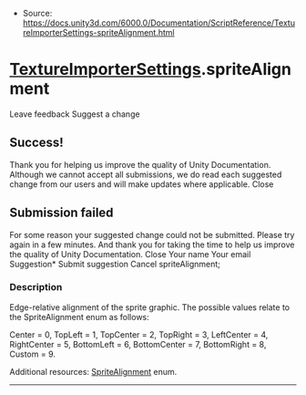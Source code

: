 * Source: https://docs.unity3d.com/6000.0/Documentation/ScriptReference/TextureImporterSettings-spriteAlignment.html

#  [TextureImporterSettings](https://docs.unity3d.com/6000.0/Documentation/ScriptReference/TextureImporterSettings.html).spriteAlignment
Leave feedback
Suggest a change
## Success!
Thank you for helping us improve the quality of Unity Documentation. Although we cannot accept all submissions, we do read each suggested change from our users and will make updates where applicable.
Close
## Submission failed
For some reason your suggested change could not be submitted. Please <a>try again</a> in a few minutes. And thank you for taking the time to help us improve the quality of Unity Documentation.
Close
Your name Your email Suggestion* Submit suggestion
Cancel
spriteAlignment; 
### Description
Edge-relative alignment of the sprite graphic.
The possible values relate to the SpriteAlignment enum as follows:  
  
Center = 0, TopLeft = 1, TopCenter = 2, TopRight = 3, LeftCenter = 4, RightCenter = 5, BottomLeft = 6, BottomCenter = 7, BottomRight = 8, Custom = 9.  
  
Additional resources: [SpriteAlignment](https://docs.unity3d.com/6000.0/Documentation/ScriptReference/SpriteAlignment.html) enum.
* * *
